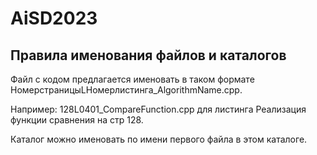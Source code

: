 # AiSD2023
## Правила именования файлов и каталогов
Файл с кодом предлагается именовать в таком формате НомерстраницыLНомерлистинга_AlgorithmName.срр.

Например: 128L0401_CompareFunction.cpp для листинга Реализация функции сравнения на стр 128.

Каталог можно именовать по имени первого файла в этом каталоге.
